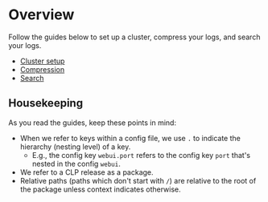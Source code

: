# Overview

Follow the guides below to set up a cluster, compress your logs, and search your logs.

* [Cluster setup](quick-start-cluster-setup)
* [Compression](quick-start-compression/index)
* [Search](quick-start-search/index)

## Housekeeping

As you read the guides, keep these points in mind:

* When we refer to keys within a config file, we use `.` to indicate the hierarchy (nesting level)
  of a key.
  * E.g., the config key `webui.port` refers to the config key `port` that's nested in the config 
    `webui`.
* We refer to a CLP release as a package.
* Relative paths (paths which don't start with `/`) are relative to the root of the package unless
  context indicates otherwise.
